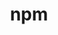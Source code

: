 ---
title: "npm"
layout: cache
categories: [package, develop-2025-03-16]
meta: {"compilers": ["apple-clang@=16.0.0", "gcc@=10.5.0", "gcc@=11.1.0", "gcc@=11.4.0", "gcc@=13.3.0", "oneapi@=2024.2.1"], "num_specs": 9, "num_specs_by_stack": {"data-vis-sdk": 1, "developer-tools-aarch64-linux-gnu": 1, "developer-tools-darwin": 1, "developer-tools-x86_64_v3-linux-gnu": 1, "e4s": 1, "e4s-neoverse-v2": 1, "e4s-oneapi": 3, "root": 9}, "oss": ["centos7", "rhel8", "sequoia", "ubuntu20.04", "ubuntu22.04"], "platforms": ["darwin", "linux"], "stacks": ["data-vis-sdk", "developer-tools-aarch64-linux-gnu", "developer-tools-darwin", "developer-tools-x86_64_v3-linux-gnu", "e4s", "e4s-neoverse-v2", "e4s-oneapi", "root"], "targets": ["aarch64", "neoverse_v2", "x86_64_v3"], "versions": ["11.1.0"]}
spec_details: [{"compiler": "gcc@=10.5.0", "hash": "cudp5fpwdn4pchfd3y7ufmfexq4wfxgz", "os": "centos7", "platform": "linux", "size": "-", "stacks": ["developer-tools-x86_64_v3-linux-gnu", "root"], "target": "x86_64_v3", "variants": ["build_system=generic"], "versions": ["11.1.0"]}, {"compiler": "gcc@=11.1.0", "hash": "eu4liq76zuullpburnjyarqxvqfmg4aw", "os": "ubuntu20.04", "platform": "linux", "size": "-", "stacks": ["data-vis-sdk", "root"], "target": "x86_64_v3", "variants": ["build_system=generic"], "versions": ["11.1.0"]}, {"compiler": "oneapi@=2024.2.1", "hash": "fkfnknozc5jecmapm2tfwdg6637rqoju", "os": "ubuntu22.04", "platform": "linux", "size": "-", "stacks": ["e4s-oneapi", "root"], "target": "x86_64_v3", "variants": ["build_system=generic"], "versions": ["11.1.0"]}, {"compiler": "oneapi@=2024.2.1", "hash": "glwgv666ln44a4h5gjfy5gk2i5qto3vy", "os": "ubuntu22.04", "platform": "linux", "size": "-", "stacks": ["e4s-oneapi", "root"], "target": "x86_64_v3", "variants": ["build_system=generic"], "versions": ["11.1.0"]}, {"compiler": "oneapi@=2024.2.1", "hash": "onwbd4ofhfryy5h77yxeljqa5x7gkd72", "os": "ubuntu22.04", "platform": "linux", "size": "-", "stacks": ["e4s-oneapi", "root"], "target": "x86_64_v3", "variants": ["build_system=generic"], "versions": ["11.1.0"]}, {"compiler": "apple-clang@=16.0.0", "hash": "sfmvav3podpgyxat2jwtsxgyoky2vgwu", "os": "sequoia", "platform": "darwin", "size": "-", "stacks": ["developer-tools-darwin", "root"], "target": "aarch64", "variants": ["build_system=generic"], "versions": ["11.1.0"]}, {"compiler": "gcc@=11.4.0", "hash": "tmwaoblqtggdi3ffp3ojju6n3bs6vlii", "os": "ubuntu22.04", "platform": "linux", "size": "-", "stacks": ["e4s", "root"], "target": "x86_64_v3", "variants": ["build_system=generic"], "versions": ["11.1.0"]}, {"compiler": "gcc@=11.4.0", "hash": "ud2eyedrxdmrf73fgcxi7xw7cgfl6n43", "os": "ubuntu22.04", "platform": "linux", "size": "-", "stacks": ["e4s-neoverse-v2", "root"], "target": "neoverse_v2", "variants": ["build_system=generic"], "versions": ["11.1.0"]}, {"compiler": "gcc@=13.3.0", "hash": "xl4jrvktsmkhaha645tvhga63uhmcrrw", "os": "rhel8", "platform": "linux", "size": "-", "stacks": ["developer-tools-aarch64-linux-gnu", "root"], "target": "aarch64", "variants": ["build_system=generic"], "versions": ["11.1.0"]}]
---